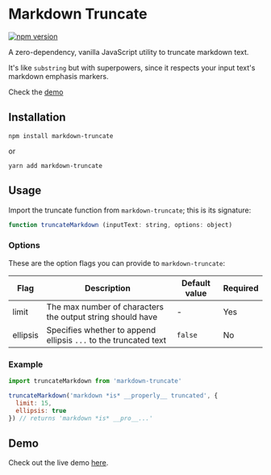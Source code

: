 # Markdown Truncate

[![npm version](https://badge.fury.io/js/markdown-truncate.svg)](https://badge.fury.io/js/markdown-truncate)

A zero-dependency, vanilla JavaScript utility to truncate markdown text.

It's like `substring` but with superpowers, since it respects your input text's markdown emphasis markers.

Check the [demo](#demo)

## Installation

```
npm install markdown-truncate
```

or

```
yarn add markdown-truncate
```

## Usage

Import the truncate function from `markdown-truncate`; this is its signature:

```javascript
function truncateMarkdown (inputText: string, options: object)
```

### Options

These are the option flags you can provide to `markdown-truncate`:

| Flag     | Description                                                      | Default value | Required |
|----------|------------------------------------------------------------------|---------------|----------|
| limit    | The max number of characters the output string should have       | -             | Yes      |
| ellipsis | Specifies whether to append ellipsis `...` to the truncated text | `false`       | No       |

### Example

```javascript
import truncateMarkdown from 'markdown-truncate'

truncateMarkdown('markdown *is* __properly__ truncated', {
  limit: 15,
  ellipsis: true
}) // returns 'markdown *is* __pro__...'
```

## Demo

Check out the live demo [here](https://ye770.csb.app/).
